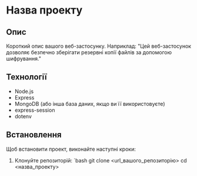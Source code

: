 # Назва проекту

## Опис
Короткий опис вашого веб-застосунку. Наприклад: "Цей веб-застосунок дозволяє безпечно зберігати резервні копії файлів за допомогою шифрування."

## Технології
- Node.js
- Express
- MongoDB (або інша база даних, якщо ви її використовуєте)
- express-session
- dotenv

## Встановлення
Щоб встановити проект, виконайте наступні кроки:

1. Клонуйте репозиторій:
   `bash
   git clone <url_вашого_репозиторію>
   cd <назва_проекту>
